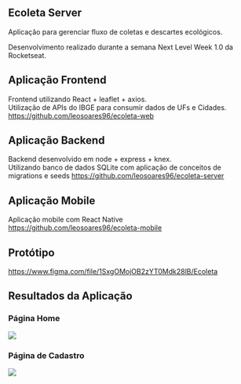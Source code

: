 ## Ecoleta Server

Aplicação para gerenciar fluxo de coletas e descartes ecológicos. <br>

Desenvolvimento realizado durante a semana Next Level Week 1.0 da Rocketseat.

## Aplicação Frontend
Frontend utilizando React + leaflet + axios. <br>
Utilização de APIs do IBGE para consumir dados de UFs e Cidades.
https://github.com/leosoares96/ecoleta-web

## Aplicação Backend
Backend desenvolvido em node + express + knex.<br>
Utilizando banco de dados SQLite com aplicação de conceitos de migrations e seeds
https://github.com/leosoares96/ecoleta-server

## Aplicação Mobile
Aplicação mobile com React Native
https://github.com/leosoares96/ecoleta-mobile

## Protótipo
https://www.figma.com/file/1SxgOMojOB2zYT0Mdk28lB/Ecoleta

<h2>Resultados da Aplicação</h2>
<h3>Página Home</h3>
<img src="https://user-images.githubusercontent.com/26529611/83961978-0e1f7400-a86f-11ea-9b7c-d3270a6b2743.png">


<h3>Página de Cadastro</h3>
<img src="https://user-images.githubusercontent.com/26529611/83961970-fcd66780-a86e-11ea-9a72-ce872a136224.png">
